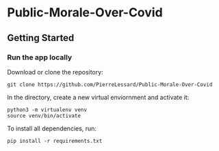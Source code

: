 # Public-Morale-Over-Covid
## Getting Started
### Run the app locally
Download or clone the repository:
```
git clone https://github.com/PierreLessard/Public-Morale-Over-Covid
```
In the directory, create a new virtual enviornment and activate it:
```
python3 -m virtualenv venv
source venv/bin/activate
```

To install all dependencies, run:
```
pip install -r requirements.txt
```
